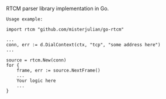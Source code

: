 
RTCM parser library implementation in Go.

```
Usage example:

import rtcm "github.com/misterjulian/go-rtcm"

...
conn, err := d.DialContext(ctx, "tcp", "some address here")
...

source = rtcm.New(conn)
for {
    frame, err := source.NextFrame() 
    ...
    Your logic here
    ...
}
```
